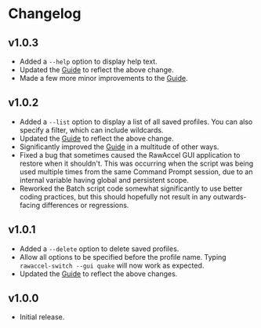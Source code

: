 # Changelog


## v1.0.3

* Added a `--help` option to display help text.
* Updated the [Guide](guide.md) to reflect the above change.
* Made a few more minor improvements to the [Guide](guide.md).


## v1.0.2

* Added a `--list` option to display a list of all saved profiles.
    You can also specify a filter, which can include wildcards.
* Updated the [Guide](guide.md) to reflect the above change.
* Significantly improved the [Guide](guide.md) in a multitude of other ways.
* Fixed a bug that sometimes caused the RawAccel GUI application to
    restore when it shouldn't. This was occurring when the script was
    being used multiple times from the same Command Prompt session,
    due to an internal variable having global and persistent scope.
* Reworked the Batch script code somewhat significantly to use better
    coding practices, but this should hopefully not result in any
    outwards-facing differences or regressions.


## v1.0.1

* Added a `--delete` option to delete saved profiles.
* Allow all options to be specified before the profile name.
    Typing `rawaccel-switch --gui quake` will now work as expected.
* Updated the [Guide](guide.md) to reflect the above changes.


## v1.0.0

* Initial release.
